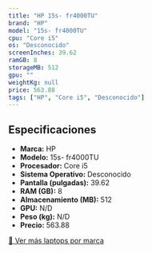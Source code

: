 ```yaml
---
title: "HP 15s- fr4000TU"
brand: "HP"
model: "15s- fr4000TU"
cpu: "Core i5"
os: "Desconocido"
screenInches: 39.62
ramGB: 8
storageMB: 512
gpu: ""
weightKg: null
price: 563.88
tags: ["HP", "Core i5", "Desconocido"]
---
```

## Especificaciones

- **Marca:** HP
- **Modelo:** 15s- fr4000TU
- **Procesador:** Core i5
- **Sistema Operativo:** Desconocido
- **Pantalla (pulgadas):** 39.62
- **RAM (GB):** 8
- **Almacenamiento (MB):** 512
- **GPU:** N/D
- **Peso (kg):** N/D
- **Precio:** 563.88

[:rocket: Ver más laptops por marca](/brand/hp)
